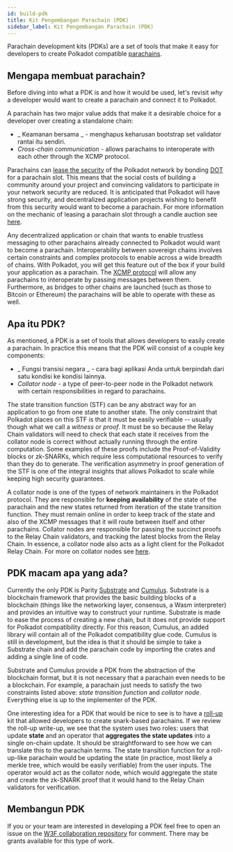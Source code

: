 ```yaml
---
id: build-pdk
title: Kit Pengembangan Parachain (PDK)
sidebar_label: Kit Pengembangan Parachain (PDK)
---
```


Parachain development kits (PDKs) are a set of tools that make it easy for developers to create Polkadot compatible [parachains](learn-parachains).

## Mengapa membuat parachain?

Before diving into what a PDK is and how it would be used, let's revisit _why_ a developer would want to create a parachain and connect it to Polkadot.

A parachain has two major value adds that make it a desirable choice for a developer over creating a standalone chain:

- _ Keamanan bersama _ - menghapus keharusan bootstrap set validator rantai itu sendiri.
- _Cross-chain communication_ - allows parachains to interoperate with each other through the XCMP protocol.

Parachains can [lease the security](learn-security) of the Polkadot network by bonding [DOT](learn-DOT) for a parachain slot. This means that the social costs of building a community around your project and convincing validators to participate in your network security are reduced. It is anticipated that Polkadot will have strong security, and decentralized application projects wishing to benefit from this security would want to become a parachain. For more information on the mechanic of leasing a parachain slot through a candle auction see [here](learn-auction).

Any decentralized application or chain that wants to enable trustless messaging to other parachains already connected to Polkadot would want to become a parachain. Interoperability between sovereign chains involves certain constraints and complex protocols to enable across a wide breadth of chains. With Polkadot, you will get this feature out of the box if your build your application as a parachain. The [XCMP protocol](learn-crosschain) will allow any parachains to interoperate by passing messages between them. Furthermore, as bridges to other chains are launched (such as those to Bitcoin or Ethereum) the parachains will be able to operate with these as well.

## Apa itu PDK?

As mentioned, a PDK is a set of tools that allows developers to easily create a parachain. In practice this means that the PDK will consist of a couple key components:

- _ Fungsi transisi negara _ - cara bagi aplikasi Anda untuk berpindah dari satu kondisi ke kondisi lainnya.
- _Collator node_ - a type of peer-to-peer node in the Polkadot network with certain responsibilities in regard to parachains.

The state transition function (STF) can be any abstract way for an application to go from one state to another state. The only constraint that Polkadot places on this STF is that it must be easily verifiable -- usually though what we call a _witness_ or _proof_. It must be so because the Relay Chain validators will need to check that each state it receives from the collator node is correct without actually running through the entire computation. Some examples of these proofs include the Proof-of-Validity blocks or zk-SNARKs, which require less computational resources to verify than they do to generate. The verification asymmetry in proof generation of the STF is one of the integral insights that allows Polkadot to scale while keeping high security guarantees.

A collator node is one of the types of network maintainers in the Polkadot protocol. They are responsible for **keeping availability** of the state of the parachain and the new states returned from iteration of the state transition function. They must remain online in order to keep track of the state and also of the XCMP messages that it will route between itself and other parachains. Collator nodes are responsible for passing the succinct proofs to the Relay Chain validators, and tracking the latest blocks from the Relay Chain. In essence, a collator node also acts as a light client for the Polkadot Relay Chain. For more on collator nodes see [here](learn-collator).

## PDK macam apa yang ada?

Currently the only PDK is Parity [Substrate](https://github.com/paritytech/substrate) and [Cumulus](https://github.com/paritytech/cumulus). Substrate is a blockchain framework that provides the basic building blocks of a blockchain (things like the networking layer, consensus, a Wasm interpreter) and provides an intuitive way to construct your runtime. Substrate is made to ease the process of creating a new chain, but it does not provide support for Polkadot compatibility directly. For this reason, Cumulus, an added library will contain all of the Polkadot compatibility glue code. Cumulus is still in development, but the idea is that it should be simple to take a Substrate chain and add the parachain code by importing the crates and adding a single line of code.

Substrate and Cumulus provide a PDK from the abstraction of the blockchain format, but it is not necessary that a parachain even needs to be a blockchain. For example, a parachain just needs to satisfy the two constraints listed above: _state transition function_ and _collator node_. Everything else is up to the implementer of the PDK.

One interesting idea for a PDK that would be nice to see is to have a [roll-up](https://ethresear.ch/t/roll-up-roll-back-snark-side-chain-17000-tps/3675) kit that allowed developers to create snark-based parachains. If we review the roll-up write-up, we see that the system uses two roles: users that update **state** and an operator that **aggregates the state updates** into a single on-chain update. It should be straightforward to see how we can translate this to the parachain terms. The state transition function for a roll-up-like parachain would be updating the state (in practice, most likely a merkle tree, which would be easily verifiable) from the user inputs. The operator would act as the collator node, which would aggregate the state and create the zk-SNARK proof that it would hand to the Relay Chain validators for verification.

## Membangun PDK

If you or your team are interested in developing a PDK feel free to open an issue on the [W3F collaboration repository](https://github.com/w3f/Web3-collaboration) for comment. There may be grants available for this type of work.

